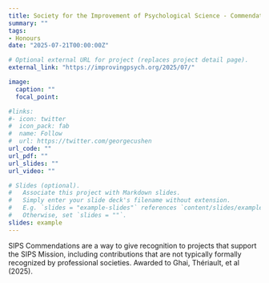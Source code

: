 ```yaml
---
title: Society for the Improvement of Psychological Science - Commendation Award
summary: ""
tags:
- Honours
date: "2025-07-21T00:00:00Z"

# Optional external URL for project (replaces project detail page).
external_link: "https://improvingpsych.org/2025/07/"

image:
  caption: ""
  focal_point:

#links:
#- icon: twitter
#  icon_pack: fab
#  name: Follow
#  url: https://twitter.com/georgecushen
url_code: ""
url_pdf: ""
url_slides: ""
url_video: ""

# Slides (optional).
#   Associate this project with Markdown slides.
#   Simply enter your slide deck's filename without extension.
#   E.g. `slides = "example-slides"` references `content/slides/example-slides.md`.
#   Otherwise, set `slides = ""`.
slides: example
---
```


SIPS Commendations are a way to give recognition to projects that support the SIPS Mission, including contributions that are not typically formally recognized by professional societies. Awarded to Ghai, Thériault, et al (2025).